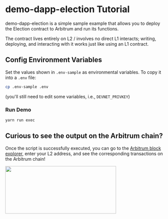 # demo-dapp-election Tutorial

demo-dapp-election is a simple sample example that allows you to deploy the Election contract to Arbitrum and run its functions.

The contract lives entirely on L2 / involves no direct L1 interacts; writing, deploying, and interacting with it works just like using an L1 contract.

## Config Environment Variables

Set the values shown in `.env-sample` as environmental variables. To copy it into a `.env` file:

```bash
cp .env-sample .env
```

(you'll still need to edit some variables, i.e., `DEVNET_PRIVKEY`)

### Run Demo

```bash
yarn run exec
```

## Curious to see the output on the Arbitrum chain?

Once the script is successfully executed, you can go to the [Arbitrum block explorer](https://sepolia.arbiscan.io), enter your L2 address, and see the corresponding transactions on the Arbitrum chain!

<p align="left">
  <img width="350" height="150" src= "../../assets/logo.svg" />
</p>
